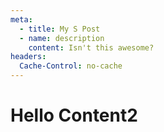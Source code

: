 ```yaml
---
meta:
  - title: My S Post
  - name: description
    content: Isn't this awesome?
headers:
  Cache-Control: no-cache
---
```


# Hello Content2